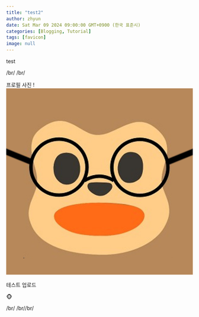 ```yaml
---
title: "test2"
author: zhyun
date: Sat Mar 09 2024 09:00:00 GMT+0900 (한국 표준시)
categories: [Blogging, Tutorial]
tags: [favicon]
image: null
---
```


test

/br/
/br/

프로필 사진 !
![image](/assets/img/2024-03-09-test-2/profile.png)

테스트 업로드




🐵

/br/
/br//br/




